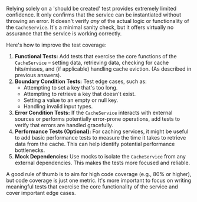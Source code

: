 Relying solely on a 'should be created' test provides extremely limited confidence. It only confirms that the service can be instantiated without throwing an error. It doesn't verify *any* of the actual logic or functionality of the `CacheService`.  It's a minimal sanity check, but it offers virtually no assurance that the service is working correctly.

Here's how to improve the test coverage:

1.  **Functional Tests:** Add tests that exercise the core functions of the `CacheService` – setting data, retrieving data, checking for cache hits/misses, and (if applicable) handling cache eviction.  (As described in previous answers).
2.  **Boundary Condition Tests:**  Test edge cases, such as:
    *   Attempting to set a key that's too long.
    *   Attempting to retrieve a key that doesn't exist.
    *   Setting a value to an empty or null key.
    *   Handling invalid input types.
3.  **Error Condition Tests:** If the `CacheService` interacts with external sources or performs potentially error-prone operations, add tests to verify that errors are handled gracefully.
4.  **Performance Tests (Optional):** For caching services, it might be useful to add basic performance tests to measure the time it takes to retrieve data from the cache. This can help identify potential performance bottlenecks.
5.  **Mock Dependencies:** Use mocks to isolate the `CacheService` from any external dependencies. This makes the tests more focused and reliable.

A good rule of thumb is to aim for high code coverage (e.g., 80% or higher), but code coverage is just one metric. It's more important to focus on writing meaningful tests that exercise the core functionality of the service and cover important edge cases.